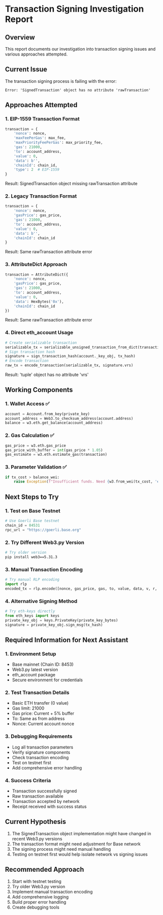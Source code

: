 # Transaction Signing Investigation Report

## Overview
This report documents our investigation into transaction signing issues and various approaches attempted.

## Current Issue
The transaction signing process is failing with the error:
```
Error: 'SignedTransaction' object has no attribute 'rawTransaction'
```

## Approaches Attempted

### 1. EIP-1559 Transaction Format
```python
transaction = {
    'nonce': nonce,
    'maxFeePerGas': max_fee,
    'maxPriorityFeePerGas': max_priority_fee,
    'gas': 21000,
    'to': account_address,
    'value': 0,
    'data': b'',
    'chainId': chain_id,
    'type': 2  # EIP-1559
}
```
Result: SignedTransaction object missing rawTransaction attribute

### 2. Legacy Transaction Format
```python
transaction = {
    'nonce': nonce,
    'gasPrice': gas_price,
    'gas': 21000,
    'to': account_address,
    'value': 0,
    'data': b'',
    'chainId': chain_id
}
```
Result: Same rawTransaction attribute error

### 3. AttributeDict Approach
```python
transaction = AttributeDict({
    'nonce': nonce,
    'gasPrice': gas_price,
    'gas': 21000,
    'to': account_address,
    'value': 0,
    'data': HexBytes('0x'),
    'chainId': chain_id
})
```
Result: Same rawTransaction attribute error

### 4. Direct eth_account Usage
```python
# Create serializable transaction
serializable_tx = serializable_unsigned_transaction_from_dict(transaction)
# Sign transaction hash
signature = sign_transaction_hash(account._key_obj, tx_hash)
# Encode transaction
raw_tx = encode_transaction(serializable_tx, signature.vrs)
```
Result: 'tuple' object has no attribute 'vrs'

## Working Components

### 1. Wallet Access ✅
```python
account = Account.from_key(private_key)
account_address = Web3.to_checksum_address(account.address)
balance = w3.eth.get_balance(account_address)
```

### 2. Gas Calculation ✅
```python
gas_price = w3.eth.gas_price
gas_price_with_buffer = int(gas_price * 1.05)
gas_estimate = w3.eth.estimate_gas(transaction)
```

### 3. Parameter Validation ✅
```python
if tx_cost > balance_wei:
    raise Exception(f"Insufficient funds. Need {w3.from_wei(tx_cost, 'ether')} ETH")
```

## Next Steps to Try

### 1. Test on Base Testnet
```python
# Use Goerli Base testnet
chain_id = 84531
rpc_url = "https://goerli.base.org"
```

### 2. Try Different Web3.py Version
```bash
# Try older version
pip install web3==5.31.3
```

### 3. Manual Transaction Encoding
```python
# Try manual RLP encoding
import rlp
encoded_tx = rlp.encode([nonce, gas_price, gas, to, value, data, v, r, s])
```

### 4. Alternative Signing Method
```python
# Try eth-keys directly
from eth_keys import keys
private_key_obj = keys.PrivateKey(private_key_bytes)
signature = private_key_obj.sign_msg(tx_hash)
```

## Required Information for Next Assistant

### 1. Environment Setup
- Base mainnet (Chain ID: 8453)
- Web3.py latest version
- eth_account package
- Secure environment for credentials

### 2. Test Transaction Details
- Basic ETH transfer (0 value)
- Gas limit: 21000
- Gas price: Current + 5% buffer
- To: Same as from address
- Nonce: Current account nonce

### 3. Debugging Requirements
- Log all transaction parameters
- Verify signature components
- Check transaction encoding
- Test on testnet first
- Add comprehensive error handling

### 4. Success Criteria
- Transaction successfully signed
- Raw transaction available
- Transaction accepted by network
- Receipt received with success status

## Current Hypothesis
1. The SignedTransaction object implementation might have changed in recent Web3.py versions
2. The transaction format might need adjustment for Base network
3. The signing process might need manual handling
4. Testing on testnet first would help isolate network vs signing issues

## Recommended Approach
1. Start with testnet testing
2. Try older Web3.py version
3. Implement manual transaction encoding
4. Add comprehensive logging
5. Build proper error handling
6. Create debugging tools
